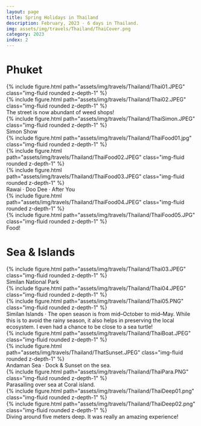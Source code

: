 ```yaml
---
layout: page
title: Spring Holidays in Thailand
description: February, 2023 · 6 days in Thailand.
img: assets/img/travels/Thailand/ThaiCover.png
category: 2023
index: 2
---
```


# Phuket

<div class="row justify-content-sm-center">
    <div class="col-sm-4 mt-3 mt-md-0">
        {% include figure.html path="assets/img/travels/Thailand/Thai01.JPEG" class="img-fluid rounded z-depth-1" %}
    </div>
    <div class="col-sm-8 mt-3 mt-md-0">
        {% include figure.html path="assets/img/travels/Thailand/Thai02.JPEG" class="img-fluid rounded z-depth-1" %}
    </div>
</div>
<div class="caption">
    The street is now abundant of weed shops!
</div>

<div class="row">
    <div class="col-sm mt-3 mt-md-0">
        {% include figure.html path="assets/img/travels/Thailand/ThaiSimon.JPEG" class="img-fluid rounded z-depth-1" %}
    </div>
</div>
<div class="caption">
    Simon Show
</div>

<div class="row">
    <div class="col-sm mt-3 mt-md-0">
        {% include figure.html path="assets/img/travels/Thailand/ThaiFood01.jpg" class="img-fluid rounded z-depth-1" %}
    </div>
    <div class="col-sm mt-3 mt-md-0">
        {% include figure.html path="assets/img/travels/Thailand/ThaiFood02.JPEG" class="img-fluid rounded z-depth-1" %}
    </div>
    <div class="col-sm mt-3 mt-md-0">
        {% include figure.html path="assets/img/travels/Thailand/ThaiFood03.JPEG" class="img-fluid rounded z-depth-1" %}
    </div>
</div>
<div class="caption">
    Rawai · Doo Dee · After You
</div>

<div class="row">
    <div class="col-sm mt-3 mt-md-0">
        {% include figure.html path="assets/img/travels/Thailand/ThaiFood04.JPEG" class="img-fluid rounded z-depth-1" %}
    </div>
    <div class="col-sm mt-3 mt-md-0">
        {% include figure.html path="assets/img/travels/Thailand/ThaiFood05.JPG" class="img-fluid rounded z-depth-1" %}
    </div>
</div>
<div class="caption">
        Food!
</div>

# Sea & Islands

<div class="row">
    <div class="col-sm mt-3 mt-md-0">
        {% include figure.html path="assets/img/travels/Thailand/Thai03.JPEG" class="img-fluid rounded z-depth-1" %}
    </div>
</div>
<div class="caption">
    Similan National Park
</div>

<div class="row">
    <div class="col-sm mt-3 mt-md-0">
        {% include figure.html path="assets/img/travels/Thailand/Thai04.JPEG" class="img-fluid rounded z-depth-1" %}
    </div>
    <div class="col-sm mt-3 mt-md-0">
        {% include figure.html path="assets/img/travels/Thailand/Thai05.PNG" class="img-fluid rounded z-depth-1" %}
    </div>
</div>
<div class="caption">
    Similan Islands · The open season is from mid–October to mid–May. While this is to avoid the rainy season, it also helps in preserving the local ecosystem. I even had a chance to be close to a sea turtle!
</div>

<div class="row justify-content-sm-center">
    <div class="col-sm-8 mt-3 mt-md-0">
        {% include figure.html path="assets/img/travels/Thailand/ThaiBoat.JPEG" class="img-fluid rounded z-depth-1" %}
    </div>
    <div class="col-sm-4 mt-3 mt-md-0">
        {% include figure.html path="assets/img/travels/Thailand/ThatSunset.JPEG" class="img-fluid rounded z-depth-1" %}
    </div>
</div>
<div class="caption">
    Andaman Sea · Dock & Sunset on the sea.
</div>

<div class="row">
    <div class="col-sm mt-3 mt-md-0">
        {% include figure.html path="assets/img/travels/Thailand/ThaiPara.PNG" class="img-fluid rounded z-depth-1" %}
    </div>
</div>
<div class="caption">
    Parasailing over sea at Coral island.
</div>

<div class="row">
    <div class="col-sm mt-3 mt-md-0">
        {% include figure.html path="assets/img/travels/Thailand/ThaiDeep01.png" class="img-fluid rounded z-depth-1" %}
    </div>
    <div class="col-sm mt-3 mt-md-0">
        {% include figure.html path="assets/img/travels/Thailand/ThaiDeep02.png" class="img-fluid rounded z-depth-1" %}
    </div>
</div>
<div class="caption">
    Diving around five meters deep. It was really an amazing experience!
</div>